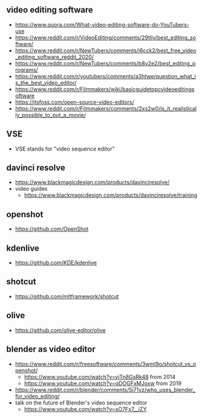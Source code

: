 ## video editing software

- https://www.quora.com/What-video-editing-software-do-YouTubers-use
- https://www.reddit.com/r/VideoEditing/comments/29tliy/best_editing_software/
- https://www.reddit.com/r/NewTubers/comments/i6cck2/best_free_video_editing_software_reddit_2020/
- https://www.reddit.com/r/NewTubers/comments/b8v2e2/best_editing_programs/
- https://www.reddit.com/r/youtubers/comments/a3htwe/question_what_is_the_best_video_editor/
- https://www.reddit.com/r/Filmmakers/wiki/basicguidetopcvideoeditingsoftware
- https://itsfoss.com/open-source-video-editors/
- https://www.reddit.com/r/Filmmakers/comments/2xs2w0/is_it_realistically_possible_to_put_a_movie/

## VSE

- VSE stands for "video sequence editor"

## davinci resolve

- https://www.blackmagicdesign.com/products/davinciresolve/
- video guides
    - https://www.blackmagicdesign.com/products/davinciresolve/training

## openshot

- https://github.com/OpenShot

## kdenlive

- https://github.com/KDE/kdenlive

## shotcut

- https://github.com/mltframework/shotcut

## olive

- https://github.com/olive-editor/olive

## blender as video editor

- https://www.reddit.com/r/freesoftware/comments/3wml9o/shotcut_vs_openshot/
    - https://www.youtube.com/watch?v=yjTn8GsRk48 from 2014
    - https://www.youtube.com/watch?v=qDOGFxMJoxw from 2019
- https://www.reddit.com/r/blender/comments/5i71vz/who_uses_blender_for_video_editing/
- talk on the future of Blender's video sequence editor
    - https://www.youtube.com/watch?v=sO7Fx7__iZY